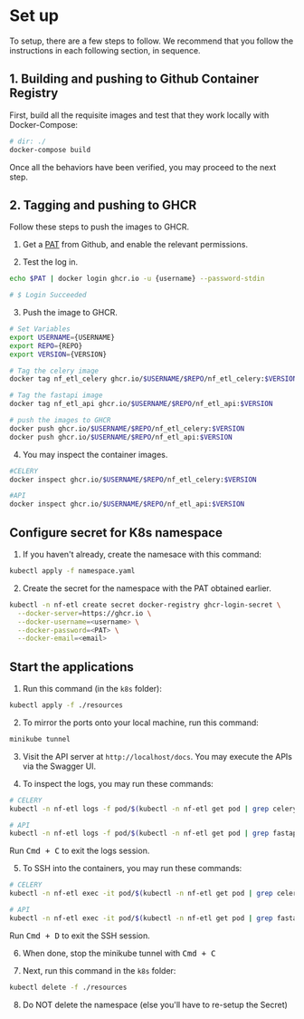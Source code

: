 # Set up

To setup, there are a few steps to follow. We recommend that you follow the instructions in each following section, in sequence.

## 1. Building and pushing to Github Container Registry

First, build all the requisite images and test that they work locally with Docker-Compose:

```sh
# dir: ./
docker-compose build
```

Once all the behaviors have been verified, you may proceed to the next step.

## 2. Tagging and pushing to GHCR

Follow these steps to push the images to GHCR.

1. Get a [PAT](https://github.com/settings/tokens) from Github, and enable the relevant permissions.

2. Test the log in.

```sh
echo $PAT | docker login ghcr.io -u {username} --password-stdin

# $ Login Succeeded
```

3. Push the image to GHCR.

```sh
# Set Variables
export USERNAME={USERNAME}
export REPO={REPO}
export VERSION={VERSION}

# Tag the celery image
docker tag nf_etl_celery ghcr.io/$USERNAME/$REPO/nf_etl_celery:$VERSION

# Tag the fastapi image
docker tag nf_etl_api ghcr.io/$USERNAME/$REPO/nf_etl_api:$VERSION

# push the images to GHCR
docker push ghcr.io/$USERNAME/$REPO/nf_etl_celery:$VERSION
docker push ghcr.io/$USERNAME/$REPO/nf_etl_api:$VERSION
```

4. You may inspect the container images.

```sh
#CELERY
docker inspect ghcr.io/$USERNAME/$REPO/nf_etl_celery:$VERSION

#API
docker inspect ghcr.io/$USERNAME/$REPO/nf_etl_api:$VERSION
```

## Configure secret for K8s namespace

1. If you haven't already, create the namesace with this command:

```sh
kubectl apply -f namespace.yaml
```

2. Create the secret for the namespace with the PAT obtained earlier.

```sh
kubectl -n nf-etl create secret docker-registry ghcr-login-secret \
  --docker-server=https://ghcr.io \
  --docker-username=<username> \
  --docker-password=<PAT> \
  --docker-email=<email>
```

## Start the applications

1. Run this command (in the `k8s` folder):

```sh
kubectl apply -f ./resources
```

2. To mirror the ports onto your local machine, run this command:

```sh
minikube tunnel
```

3. Visit the API server at `http://localhost/docs`. You may execute the APIs via the Swagger UI.

4. To inspect the logs, you may run these commands:

```sh
# CELERY
kubectl -n nf-etl logs -f pod/$(kubectl -n nf-etl get pod | grep celery | awk '{print $1}')

# API
kubectl -n nf-etl logs -f pod/$(kubectl -n nf-etl get pod | grep fastapi | awk '{print $1}')
```

Run <kbd>Cmd + C</kbd> to exit the logs session.

5. To SSH into the containers, you may run these commands:

```sh
# CELERY
kubectl -n nf-etl exec -it pod/$(kubectl -n nf-etl get pod | grep celery | awk '{print $1}') -- /bin/sh

# API
kubectl -n nf-etl exec -it pod/$(kubectl -n nf-etl get pod | grep fastapi | awk '{print $1}') -- /bin/sh
```

Run <kbd>Cmd + D</kbd> to exit the SSH session.

6. When done, stop the minikube tunnel with <kbd>Cmd + C</kbd>

7. Next, run this command in the `k8s` folder:

```sh
kubectl delete -f ./resources
```

8. Do NOT delete the namespace (else you'll have to re-setup the Secret)
